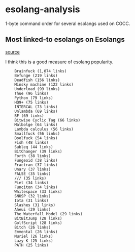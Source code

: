 # esolang-analysis
1-byte command order for several esolangs used on CGCC.

## Most linked-to esolangs on Esolangs
[source](https://esolangs.org/wiki/Special:MostLinkedPages)

I think this is a good measure of esolang popularity.

```
    Brainfuck‏‎ (1,074 links)
    Befunge‏‎ (219 links)
    Deadfish‏‎ (156 links)
    Minsky machine‏‎ (122 links)
    Underload‏‎ (99 links)
    Thue‏‎ (96 links)
    Python‏‎ (79 links)
    HQ9+‏‎ (75 links)
    INTERCAL‏‎ (73 links)
    Unlambda‏‎ (69 links)
    BF‏‎ (69 links)
    Bitwise Cyclic Tag‏‎ (66 links)
    Malbolge‏‎ (64 links)
    Lambda calculus‏‎ (56 links)
    Smallfuck‏‎ (56 links)
    Boolfuck‏‎ (54 links)
    Fish‏‎ (48 links)
    Subleq‏‎ (44 links)
    BitChanger‏‎ (39 links)
    Forth‏‎ (38 links)
    Fungeoid‏‎ (38 links)
    Fractran‏‎ (37 links)
    Unary‏‎ (37 links)
    FALSE‏‎ (35 links)
    ///‏‎ (35 links)
    Piet‏‎ (34 links)
    Funciton‏‎ (34 links)
    Whitespace‏‎ (33 links)
    SNUSP‏‎ (32 links)
    Iota‏‎ (31 links)
    Slashes‏‎ (31 links)
    Aheui‏‎ (29 links)
    The Waterfall Model‏‎ (29 links)
    BitBitJump‏‎ (28 links)
    GolfScript‏‎ (28 links)
    Bitch‏‎ (26 links)
    Emmental‏‎ (26 links)
    Muriel‏‎ (26 links)
    Lazy K‏‎ (25 links)
    PATH‏‎ (25 links)
```
